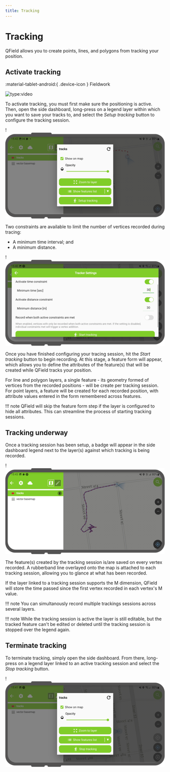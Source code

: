 ```yaml
---
title: Tracking
---
```


# Tracking

QField allows you to create points, lines, and polygons from tracking your position.

## Activate tracking

:material-tablet-android:{ .device-icon } Fieldwork

![type:video](https://player.vimeo.com/video/499958163)

To activate tracking, you must first make sure the positioning is active. Then,
open the side dashboard, long-press on a legend layer within which you want to
save your tracks to, and select the *Setup tracking* button to configure
the tracking session.

!![](../assets/images/tracking-layer-properties.png)

Two constraints are available to limit the number of vertices recorded
during tracing:
- A minimum time interval; and
- A minimum distance.

!![](../assets/images/tracking-settings.png)

Once you have finished configuring your tracing session, hit the *Start tracking*
button to begin recording. At this stage, a feature form will appear, which allows
you to define the attributes of the feature(s) that will be created while QField
tracks your position.

For line and polygon layers, a single feature - its geometry formed of vertices
from the recorded positions - will be create per tracking session.  For point
layers, a feature will be created for each recorded position, with attribute
values entered in the form remembered across features.

!!! note
    QField will skip the feature form step if the layer is configured to hide all attributes. This can streamline the process of starting tracking sessions.

## Tracking underway

Once a tracking session has been setup, a badge will appear in the side dashboard
legend next to the layer(s) against which tracking is being recorded.

!![](../assets/images/tracking-badge.png)

The feature(s) created by the tracking session is/are saved on every vertex recorded.
A rubberband line overlayed onto the map is attached to each tracking session,
allowing you to glance at what has been recorded.

If the layer linked to a tracking session supports the M dimension, QField will store
the time passed since the first vertex recorded in each vertex's M value.

!!! note
    You can simultanously record multiple trackings sessions across several layers.

!!! note
    While the tracking session is active the layer is still editable, but the tracked feature can't be edited or deleted until the tracking session is stopped over the legend again.

## Terminate tracking

To terminate tracking, simply open the side dashboard. From there, long-press
on a legend layer linked to an active tracking session and select the
*Stop tracking* button.

!![](../assets/images/tracking-stop.png)
